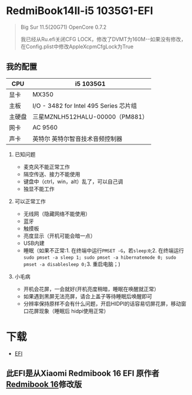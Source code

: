 # RedmiBook14II-i5 1035G1-EFI
> Big Sur 11.5(20G71) OpenCore 0.7.2
> 
> 我已经从Ru.efi关闭CFG LOCK，修改了DVMT为160M--如果没有修改，在Config.plist中修改AppleXcpmCfgLock为True

## 我的配置

| CPU    | i5 1035G1                              |
| ------ | -------------------------------------- |
| 显卡   | MX350                                   |
| 主板   | I/O - 3482 for Intel 495 Series 芯片组   |
| 主硬盘 | 三星MZNLH512HALU-00000（PM881）           |
| 网卡   | AC 9560                                 |
| 声卡   | 英特尔 英特尔智音技术音频控制器              |



1. 已知问题

   - 麦克风不能正常工作
   - 隔空传送、接力不能使用
   - 键盘中（ctrl，win，alt）乱了，可以自己调
   - 独显不能工作

2. 可以正常工作

   - 无线网（隐藏网络不能使用）
   - 蓝牙
   - 触摸板
   - 亮度显示（开机可能会暗一点）
   - USB内建
   - 睡眠（如果不正常:1. 在终端中运行`PMSET -G`，若`sleep`:`0`;2. 在终端运行`sudo pmset -a sleep 1; sudo pmset -a hibernatemode 0; sudo pmset -a disablesleep 0;`3. 重启电脑；)

3. 小毛病

   -  开机会花屏，一会就好(开机亮度稍暗，睡眠在唤醒就正常）
   -  如果遇到黑屏无法亮屏，请合上盖子等待睡眠后唤醒即可
   - 分辨率保持原样不会有什么问题，开启HIDPI的话容易切屏花屏，移动窗口花屏现象（睡眠后 hidpi使用正常）

# 下载
- [EFI](https://github.com/codeMauguin/RedmiBook14II-i5-1035G1-EFI/releases/tag/0.7.2%402.0 "0.7.2")


## 此EFI是从Xiaomi Redmibook 16 EFI 原作者[Redmibook 16](https://github.com/Aa244750146/Redmibook-16-Hackintosh.git)修改版	
